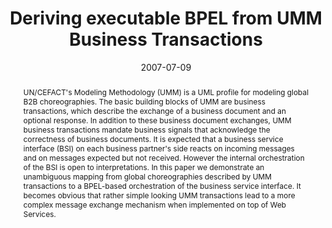 ---
abstract: UN/CEFACT's Modeling Methodology (UMM) is a UML profile for modeling global
  B2B choreographies. The basic building blocks of UMM are business transactions,
  which describe the exchange of a business document and an optional response. In
  addition to these business document exchanges, UMM business transactions mandate
  business signals that acknowledge the correctness of business documents. It is expected
  that a business service interface (BSI) on each business partner's side reacts on
  incoming messages and on messages expected but not received. However the internal
  orchestration of the BSI is open to interpretations. In this paper we demonstrate
  an unambiguous mapping from global choreographies described by UMM transactions
  to a BPEL-based orchestration of the business service interface. It becomes obvious
  that rather simple looking UMM transactions lead to a more complex message exchange
  mechanism when implemented on top of Web Services.
authors:
- Birgit Hofreiter
- Christian Huemer
- Philipp Liegl
- Rainer Schuster
- Marco Zapletal
date: '2007-07-09'
featured: false
links:
- name: Publik
  url: https://publik.tuwien.ac.at/showentry.php?ID=141388&lang=2
publication: 'Talk: 2007 IEEE International Conference on Services Computing, Salt
  Lake City, Utah, USA; 07-09-2007 - 07-13-2007; in: "2007 IEEE International Conference
  on Services Computing", IEEE Computer Society, Los Alamitos, CA, USA (2007), ISBN:
  0-7695-2925-9; 178 - 186'
publication_types:
- '1'
publishDate: '2007-07-09'
title: Deriving executable BPEL from UMM Business Transactions
url_pdf: http://publik.tuwien.ac.at/files/pub-inf_5003.pdf
---